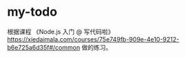 # my-todo
根据课程 《Node.js 入门 @ 写代码啦》 https://xiedaimala.com/courses/75e749fb-909e-4e10-9212-b6e725a6d35f#/common 做的练习。
